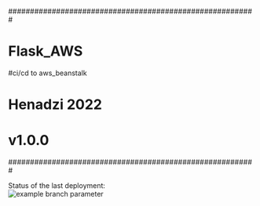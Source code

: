 #########################################################
# Flask_AWS
#ci/cd to aws_beanstalk
# Henadzi 2022
# v1.0.0
#########################################################

Status of the last deployment:<br>
![example branch parameter](https://github.com/Genrih17/Flask_AWS/actions/workflows/main.yml/badge.svg?branch=master)

